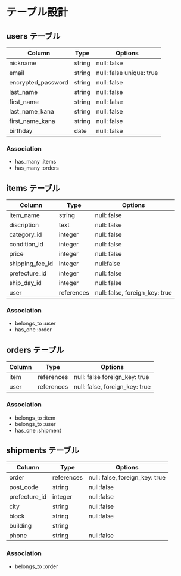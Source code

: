 # テーブル設計

## users テーブル

| Column              | Type    | Options                  |
| ------------------- | --------| ------------------------ |
| nickname            | string  | null: false              |
| email               | string  | null: false unique: true |
| encrypted_password  | string  | null: false              |
| last_name           | string  | null: false              |
| first_name          | string  | null: false              |
| last_name_kana      | string  | null: false              |
| first_name_kana     | string  | null: false              |
| birthday            | date    | null: false              |


### Association

- has_many :items
- has_many :orders

## items テーブル

| Column          | Type       | Options                        |
| --------------- | ---------- | ------------------------------ |
| item_name       | string     | null: false                    |
| discription     | text       | null: false                    |
| category_id     | integer    | null: false                    |
| condition_id    | integer    | null: false                    |
| price           | integer    | null: false                    |
| shipping_fee_id | integer    | null:false                     |
| prefecture_id   | integer    | null: false                    |
| ship_day_id     | integer    | null: false                    |
| user            | references | null: false, foreign_key: true |
<!-- imageはActiveStrageで実装するため含めない。 -->

### Association

- belongs_to :user
- has_one  :order 

## orders テーブル

| Column               | Type       | Options                        |
| -------------------- | ---------- | ------------------------------ |
| item                 | references | null: false  foreign_key: true |
| user                 | references | null: false, foreign_key: true |

### Association

- belongs_to :item
- belongs_to :user
- has_one :shipment

## shipments テーブル

| Column        | Type       | Options                         |
| ------------- | ---------- | ------------------------------- |
| order          | references | null: false, foreign_key: true |
| post_code     | string     | null:false                      |
| prefecture_id | integer    | null:false                      |
| city          | string     | null:false                      |
| block         | string     | null:false                      |
| building      | string     |                                 |
| phone         | string     | null:false                      |

### Association

- belongs_to :order